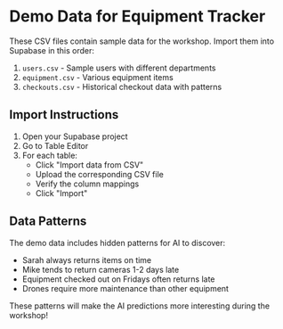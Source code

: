 # Demo Data for Equipment Tracker

These CSV files contain sample data for the workshop. Import them into Supabase in this order:

1. `users.csv` - Sample users with different departments
2. `equipment.csv` - Various equipment items  
3. `checkouts.csv` - Historical checkout data with patterns

## Import Instructions

1. Open your Supabase project
2. Go to Table Editor
3. For each table:
   - Click "Import data from CSV"
   - Upload the corresponding CSV file
   - Verify the column mappings
   - Click "Import"

## Data Patterns

The demo data includes hidden patterns for AI to discover:
- Sarah always returns items on time
- Mike tends to return cameras 1-2 days late
- Equipment checked out on Fridays often returns late
- Drones require more maintenance than other equipment

These patterns will make the AI predictions more interesting during the workshop!